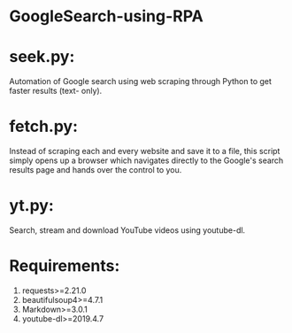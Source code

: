 # GoogleSearch-using-RPA

# seek.py:

Automation of Google search using web scraping through Python to get faster results (text-	only).

# fetch.py:

Instead of scraping each and every website and save it to a  file, this script simply opens up a browser which navigates directly to the Google's search results page and hands over the control to you.

# yt.py:

Search, stream and download YouTube videos using youtube-dl.

# Requirements:

1) requests>=2.21.0
2) beautifulsoup4>=4.7.1
3) Markdown>=3.0.1
4) youtube-dl>=2019.4.7
